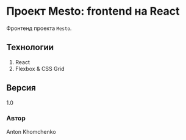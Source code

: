 # **Проект Mesto: frontend на React**
Фронтенд проекта `Mesto`. 

## Технологии
1. React
2. Flexbox & CSS Grid

## Версия
1.0

### Автор
Anton Khomchenko
